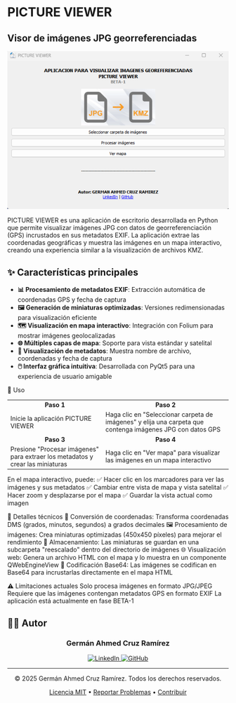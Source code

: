 # PICTURE VIEWER
## Visor de imágenes JPG georreferenciadas

![PICTURE VIEWER](https://github.com/germancruzram/PICTURE_VIEWER/blob/main/PICTURE_VIEWER.png?raw=true)

PICTURE VIEWER es una aplicación de escritorio desarrollada en Python que permite visualizar imágenes JPG con datos de georreferenciación (GPS) incrustados en sus metadatos EXIF. La aplicación extrae las coordenadas geográficas y muestra las imágenes en un mapa interactivo, creando una experiencia similar a la visualización de archivos KMZ.

## ✨ Características principales

- **📊 Procesamiento de metadatos EXIF**: Extracción automática de coordenadas GPS y fecha de captura
- **🖼️ Generación de miniaturas optimizadas**: Versiones redimensionadas para visualización eficiente
- **🗺️ Visualización en mapa interactivo**: Integración con Folium para mostrar imágenes geolocalizadas
- **🌐 Múltiples capas de mapa**: Soporte para vista estándar y satelital
- **📝 Visualización de metadatos**: Muestra nombre de archivo, coordenadas y fecha de captura
- **🖱️ Interfaz gráfica intuitiva**: Desarrollada con PyQt5 para una experiencia de usuario amigable

<a id="uso"></a>

📖 Uso
<div align="center"> <table> <tr> <td align="center"><b>Paso 1</b></td> <td align="center"><b>Paso 2</b></td> </tr> <tr> <td>Inicie la aplicación PICTURE VIEWER</td> <td>Haga clic en "Seleccionar carpeta de imágenes" y elija una carpeta que contenga imágenes JPG con datos GPS</td> </tr> <tr> <td align="center"><b>Paso 3</b></td> <td align="center"><b>Paso 4</b></td> </tr> <tr> <td>Presione "Procesar imágenes" para extraer los metadatos y crear las miniaturas</td> <td>Haga clic en "Ver mapa" para visualizar las imágenes en un mapa interactivo</td> </tr> </table> </div>

En el mapa interactivo, puede:
✅ Hacer clic en los marcadores para ver las imágenes y sus metadatos
✅ Cambiar entre vista de mapa y vista satelital
✅ Hacer zoom y desplazarse por el mapa
✅ Guardar la vista actual como imagen


🔧 Detalles técnicos
🧭 Conversión de coordenadas: Transforma coordenadas DMS (grados, minutos, segundos) a grados decimales
🖼️ Procesamiento de imágenes: Crea miniaturas optimizadas (450x450 píxeles) para mejorar el rendimiento
💾 Almacenamiento: Las miniaturas se guardan en una subcarpeta "reescalado" dentro del directorio de imágenes
🌐 Visualización web: Genera un archivo HTML con el mapa y lo muestra en un componente QWebEngineView
🔐 Codificación Base64: Las imágenes se codifican en Base64 para incrustarlas directamente en el mapa HTML


⚠️ Limitaciones actuales
Solo procesa imágenes en formato JPG/JPEG
Requiere que las imágenes contengan metadatos GPS en formato EXIF
La aplicación está actualmente en fase BETA-1

<a id="autor"></a>
## 👨‍💻 Autor

<div align="center">
  <h3>Germán Ahmed Cruz Ramírez</h3>
  
  <p>
    <a href="https://www.linkedin.com/in/german-cruz-ram-in24/">
      <img src="https://img.shields.io/badge/LinkedIn-0077B5?style=for-the-badge&logo=linkedin&logoColor=white" alt="LinkedIn"/>
    </a>
    <a href="https://github.com/germancruzram">
      <img src="https://img.shields.io/badge/GitHub-100000?style=for-the-badge&logo=github&logoColor=white" alt="GitHub"/>
    </a>
  </p>
</div>

---

<div align="center">
  <p>© 2025 Germán Ahmed Cruz Ramírez. Todos los derechos reservados.</p>
  <p>
    <a href="LICENSE.md">Licencia MIT</a> •
    <a href="https://github.com/germancruzram/PICTURE_VIEWER/issues">Reportar Problemas</a> •
    <a href="https://github.com/germancruzram/PICTURE_VIEWER/blob/main/CONTRIBUTING.md">Contribuir</a>
  </p>
</div>


